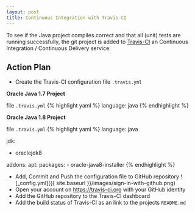 ```yaml
---
layout: post
title: Continuous Integration with Travis-CI
---
```


To see if the Java project compiles correct and that all (unit) tests are running successfully, the git project is added
to [Travis-CI](travis-ci.org) an Continuous Integration / Continuous Delivery service.


## Action Plan

- Create the Travis-CI configuration file `.travis.yml`

__Oracle Java 1.7 Project__

file `.travis.yml`
{% highlight yaml %}
language: java
{% endhighlight %}


__Oracle Java 1.8 Project__

file `.travis.yml`
{% highlight yaml %}
language: java
 
jdk:
  - oraclejdk8
 
addons:
  apt:
    packages:
      - oracle-java8-installer
{% endhighlight %}

- Add, Commit and Push the configuration file to GitHub repository
![_config.yml]({{ site.baseurl }}/images/sign-in-with-github.png)
- Open your account on https://travis-ci.org with your GitHub identity 
- Add the GitHub repository to the Travis-CI dashboard
- Add the build status of Travis-CI as an link to the projects `README.md`
